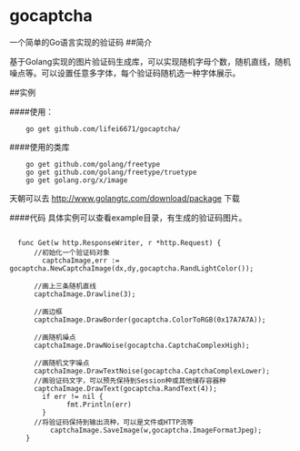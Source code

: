 # gocaptcha
一个简单的Go语言实现的验证码
##简介

基于Golang实现的图片验证码生成库，可以实现随机字母个数，随机直线，随机噪点等。可以设置任意多字体，每个验证码随机选一种字体展示。

##实例

####使用：

```
	go get github.com/lifei6671/gocaptcha/
```

####使用的类库

```
	go get github.com/golang/freetype
	go get github.com/golang/freetype/truetype
	go get golang.org/x/image
```
天朝可以去 http://www.golangtc.com/download/package 下载

####代码
具体实例可以查看example目录，有生成的验证码图片。

```
	
  func Get(w http.ResponseWriter, r *http.Request) {
      //初始化一个验证码对象
		captchaImage,err := gocaptcha.NewCaptchaImage(dx,dy,gocaptcha.RandLightColor());

  	  //画上三条随机直线
  	  captchaImage.Drawline(3);

  	  //画边框
  	  captchaImage.DrawBorder(gocaptcha.ColorToRGB(0x17A7A7A));
      
  	  //画随机噪点
  	  captchaImage.DrawNoise(gocaptcha.CaptchaComplexHigh);
  
  	  //画随机文字噪点
  	  captchaImage.DrawTextNoise(gocaptcha.CaptchaComplexLower);
      //画验证码文字，可以预先保持到Session种或其他储存容器种
  	  captchaImage.DrawText(gocaptcha.RandText(4));
    	if err != nil {
    		  fmt.Println(err)
    	}
  	  //将验证码保持到输出流种，可以是文件或HTTP流等
		  captchaImage.SaveImage(w,gocaptcha.ImageFormatJpeg);
	}

```




